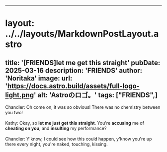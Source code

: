 
---
# layout: ../../layouts/MarkdownPostLayout.astro
title: '[FRIENDS]let me get this straight'
pubDate: 2025-03-16
description: 'FRIENDS'
author: 'Noritaka'
image:
    url: 'https://docs.astro.build/assets/full-logo-light.png'
    alt: 'Astroのロゴ。'
tags: ["FRIENDS",]
---

Chandler: Oh come on, it was so obvious! There was no chemistry between you two!<br>
<br>
Kathy: Okay, so **let me just get this straight**. You're **accusing** me of **cheating on you**, and **insulting** my performance?<br>
<br>
Chandler: Y'know, I could see how this could happen, y'know you're up there every night, you're naked, touching, kissing.<br>
<br>
